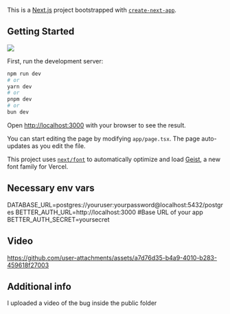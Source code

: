 This is a [Next.js](https://nextjs.org) project bootstrapped with [`create-next-app`](https://nextjs.org/docs/app/api-reference/cli/create-next-app).

## Getting Started

<img src="https://images.pexels.com/photos/4016579/pexels-photo-4016579.jpeg?auto=compress&cs=tinysrgb&w=1260&h=750&dpr=2l">


First, run the development server:

```bash
npm run dev
# or
yarn dev
# or
pnpm dev
# or
bun dev
```

Open [http://localhost:3000](http://localhost:3000) with your browser to see the result.

You can start editing the page by modifying `app/page.tsx`. The page auto-updates as you edit the file.

This project uses [`next/font`](https://nextjs.org/docs/app/building-your-application/optimizing/fonts) to automatically optimize and load [Geist](https://vercel.com/font), a new font family for Vercel.

## Necessary env vars

DATABASE_URL=postgres://youruser:yourpassword@localhost:5432/postgres
BETTER_AUTH_URL=http://localhost:3000 #Base URL of your app
BETTER_AUTH_SECRET=yoursecret

## Video

https://github.com/user-attachments/assets/a7d76d35-b4a9-4010-b283-459618f27003

## Additional info

I uploaded a video of the bug inside the public folder
